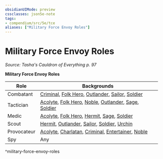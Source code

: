 ```yaml
---
obsidianUIMode: preview
cssclasses: json5e-note
tags:
- compendium/src/5e/tce
aliases: ["Military Force Envoy Roles"]
---
```

# Military Force Envoy Roles
*Source: Tasha's Cauldron of Everything p. 97* 

**Military Force Envoy Roles**

| Role | Backgrounds |
|------|-------------|
| Combatant | [Criminal](compendium/backgrounds/criminal.md), [Folk Hero](compendium/backgrounds/folk-hero.md), [Outlander](compendium/backgrounds/outlander.md), [Sailor](compendium/backgrounds/sailor.md), [Soldier](compendium/backgrounds/soldier.md) |
| Tactician | [Acolyte](compendium/backgrounds/acolyte.md), [Folk Hero](compendium/backgrounds/folk-hero.md), [Noble](compendium/backgrounds/noble.md), [Outlander](compendium/backgrounds/outlander.md), [Sage](compendium/backgrounds/sage.md), [Soldier](compendium/backgrounds/soldier.md) |
| Medic | [Acolyte](compendium/backgrounds/acolyte.md), [Folk Hero](compendium/backgrounds/folk-hero.md), [Hermit](compendium/backgrounds/hermit.md), [Sage](compendium/backgrounds/sage.md), [Soldier](compendium/backgrounds/soldier.md) |
| Scout | [Hermit](compendium/backgrounds/hermit.md), [Outlander](compendium/backgrounds/outlander.md), [Sailor](compendium/backgrounds/sailor.md), [Soldier](compendium/backgrounds/soldier.md), [Urchin](compendium/backgrounds/urchin.md) |
| Provocateur | [Acolyte](compendium/backgrounds/acolyte.md), [Charlatan](compendium/backgrounds/charlatan.md), [Criminal](compendium/backgrounds/criminal.md), [Entertainer](compendium/backgrounds/entertainer.md), [Noble](compendium/backgrounds/noble.md) |
| Spy | Any |
^military-force-envoy-roles